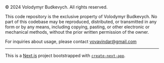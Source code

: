 © 2024 Volodymyr Budkevych. All rights reserved.

This code repository is the exclusive property of Volodymyr Budkevych. No part of this codebase may be reproduced, distributed, or transmitted in any form or by any means, including copying, pasting, or other electronic or mechanical methods, without the prior written permission of the owner.

For inquiries about usage, please contact vovavindar@gmail.com

---

This is a [Next.js](https://nextjs.org/) project bootstrapped with [`create-next-app`](https://github.com/vercel/next.js/tree/canary/packages/create-next-app).
